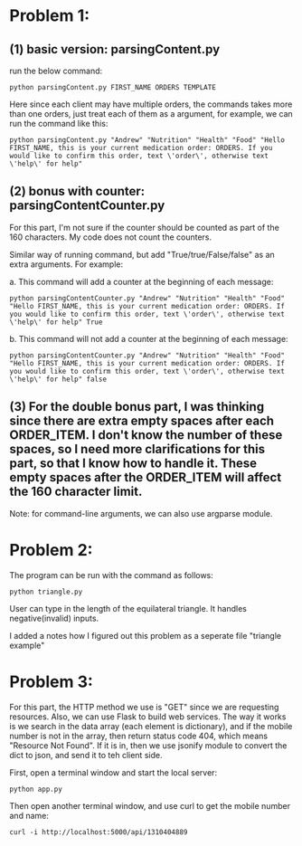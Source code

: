 # Problem 1:

## (1) basic version: parsingContent.py

run the below command:
```
python parsingContent.py FIRST_NAME ORDERS TEMPLATE
```
Here since each client may have multiple orders, the commands takes more than one orders, just treat each of them as a argument, for example, we can run the command like this:
```
python parsingContent.py "Andrew" "Nutrition" "Health" "Food" "Hello FIRST_NAME, this is your current medication order: ORDERS. If you would like to confirm this order, text \'order\', otherwise text \'help\' for help"
```

## (2) bonus with counter: parsingContentCounter.py

For this part, I'm not sure if the counter should be counted as part of the 160 characters. My code does not count the counters.

Similar way of running command, but add "True/true/False/false" as an extra arguments. For example:

a. This command will add a counter at the beginning of each message:
```
python parsingContentCounter.py "Andrew" "Nutrition" "Health" "Food" "Hello FIRST_NAME, this is your current medication order: ORDERS. If you would like to confirm this order, text \'order\', otherwise text \'help\' for help" True
```

b. This	command	 will not add a counter at the beginning of each message:
```
python parsingContentCounter.py "Andrew" "Nutrition" "Health" "Food" "Hello FIRST_NAME, this is your current medication order: ORDERS. If you would like to confirm this order, text \'order\', otherwise text \'help\' for help" false
```

## (3) For the double bonus part, I was thinking since there are extra empty spaces after each ORDER_ITEM. I don't know the number of these spaces, so I need more clarifications for this part, so that I know how to handle it. These empty spaces after the ORDER_ITEM will affect the 160 character limit.


Note: for command-line arguments, we can also use argparse module.




# Problem 2:

The program can be run with the command as follows:
```
python triangle.py
```
User can type in the length of the equilateral triangle. It handles negative(invalid) inputs.

I added a notes how I figured out this problem as a seperate file "triangle example"




# Problem 3:

For this part, the HTTP method we use is "GET" since we are requesting resources. Also, we can use Flask to build web services. The way it works is we search in the data array (each element is dictionary), and if the mobile number is not in the array, then return status code 404, which means "Resource Not Found". If it is in, then we use jsonify module to convert the dict to json, and send it to teh client side.

First, open a terminal window and start the local server:
```
python app.py
```
Then open another terminal window, and use curl to get the mobile number and name:
```
curl -i http://localhost:5000/api/1310404889
```
